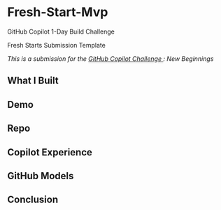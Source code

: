 # Fresh-Start-Mvp
GitHub Copilot 1-Day Build Challenge

Fresh Starts Submission Template

*This is a submission for the [GitHub Copilot Challenge ](https://dev.to/challenges/github): New Beginnings*

## What I Built
<!-- Share an overview about your project. -->

## Demo
<!-- Share a link to your app and include some screenshots, gifs, or videos here. -->

## Repo
<!-- Embed your public github repository here. -->

## Copilot Experience
<!-- Describe how you used Copilot throughout the development process, including prompts, edits, chat, autocomplete, model switcher, etc. -->

## GitHub Models

<!-- Did you use GitHub Models? If so, let us know how you used GitHub Models for prototyping LLM capabilities in your app. -->

## Conclusion

<!-- Reflect on your experience and the potential impact of your project -->

<!-- Team Submissions: Please pick one member to publish the submission and credit teammates by listing their DEV usernames directly in the body of the post. -->

<!-- Don't forget to add a cover image (if you want). -->

<!-- Thanks for participating!  -->